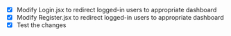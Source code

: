 - [x] Modify Login.jsx to redirect logged-in users to appropriate dashboard
- [x] Modify Register.jsx to redirect logged-in users to appropriate dashboard
- [x] Test the changes
